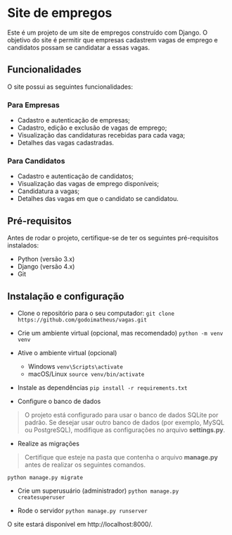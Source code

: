 # Site de empregos

Este é um projeto de um site de empregos construído com Django. O objetivo do site é permitir que empresas cadastrem vagas de emprego e candidatos possam se candidatar a essas vagas.

## Funcionalidades

O site possui as seguintes funcionalidades:

### Para Empresas

- Cadastro e autenticação de empresas;
- Cadastro, edição e exclusão de vagas de emprego;
- Visualização das candidaturas recebidas para cada vaga;
- Detalhes das vagas cadastradas.

### Para Candidatos

- Cadastro e autenticação de candidatos;
- Visualização das vagas de emprego disponíveis;
- Candidatura a vagas;
- Detalhes das vagas em que o candidato se candidatou.

## Pré-requisitos

Antes de rodar o projeto, certifique-se de ter os seguintes pré-requisitos instalados:

- Python (versão 3.x)
- Django (versão 4.x)
- Git

## Instalação e configuração

- Clone o repositório para o seu computador:
`git clone https://github.com/godoimatheus/vagas.git`

- Crie um ambiente virtual (opcional, mas recomendado)
`python -m venv venv`

- Ative o ambiente virtual (opcional)
  - Windows
  `venv\Scripts\activate`
  - macOS/Linux
  `source venv/bin/activate`

- Instale as dependências
`pip install -r requirements.txt`

- Configure o banco de dados

>O projeto está configurado para usar o banco de dados SQLite por padrão. Se desejar usar outro banco de dados (por exemplo, MySQL ou PostgreSQL), modifique as configurações no arquivo **settings.py**.

- Realize as migrações

> Certifique que esteje na pasta que contenha o arquivo **manage.py** antes de realizar os seguintes comandos.

`python manage.py migrate`

- Crie um superusuário (administrador)
`python manage.py createsuperuser`

- Rode o servidor
`python manage.py runserver`

O site estará disponível em http://localhost:8000/.
